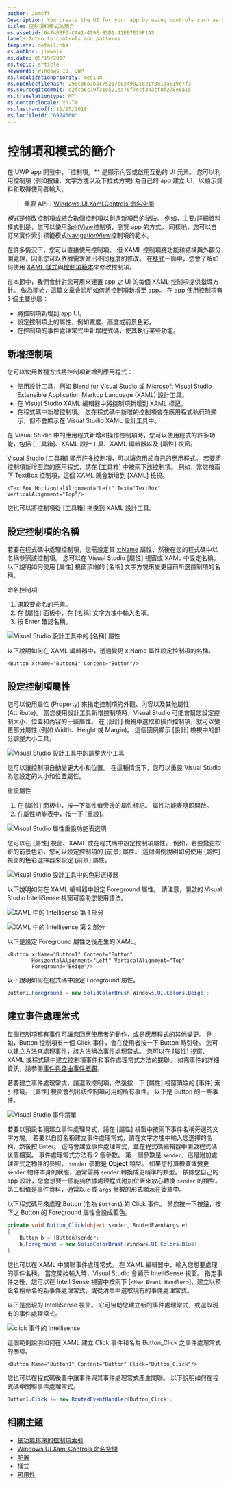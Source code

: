 ```yaml
---
author: Jwmsft
Description: You create the UI for your app by using controls such as buttons, text boxes, and combo boxes to display data and get user input. Here, we show you how to add controls to your app.
title: 控制項和模式的簡介
ms.assetid: 64740BF2-CAA1-419E-85D1-42EE7E15F1A5
label: Intro to controls and patterns
template: detail.hbs
ms.author: jimwalk
ms.date: 05/19/2017
ms.topic: article
keywords: Windows 10, UWP
ms.localizationpriority: medium
ms.openlocfilehash: 290c06a7bac75217c8249821821f081da619c7f3
ms.sourcegitcommit: e2fca6c79f31e521ba76f7ecf343cf8f278e6a15
ms.translationtype: MT
ms.contentlocale: zh-TW
ms.lasthandoff: 11/15/2018
ms.locfileid: "6974560"
---
```

# <a name="intro-to-controls-and-patterns"></a>控制項和模式的簡介

在 UWP app 開發中，「控制項」** 是顯示內容或啟用互動的 UI 元素。 您可以利用控制項 (例如按鈕、文字方塊以及下拉式方塊) 為自己的 app 建立 UI，以顯示資料和取得使用者輸入。

> **重要 API**：[Windows.UI.Xaml.Controls 命名空間](https://msdn.microsoft.com/library/windows/apps/windows.ui.xaml.controls.aspx)

*模式*是修改控制項或結合數個控制項以創造新項目的秘訣。 例如，[主要/詳細資料](master-details.md)模式則是，您可以使用[SplitView](split-view.md)控制項，瀏覽 app 的方式。 同樣地，您可以自訂來實作索引標籤模式[NavigationView](navigationview.md)控制項的範本。

在許多情況下，您可以直接使用控制項。 但 XAML 控制項將功能和結構與外觀分開處理，因此您可以依據需求做出不同程度的修改。 在[樣式](../style/index.md)一節中，您會了解如何使用 [XAML 樣式](xaml-styles.md)與[控制項範本](control-templates.md)來修改控制項。

在本節中，我們會針對您可用來建置 app 之 UI 的每個 XAML 控制項提供指導方針。 做為開始，這篇文章會說明如何將控制項新增至 app。 在 app 使用控制項有 3 個主要步驟：

- 將控制項新增到 app UI。
- 設定控制項上的屬性，例如寬度、高度或前景色彩。
- 在控制項的事件處理常式中新增程式碼，使其執行某些功能。 

## <a name="add-a-control"></a>新增控制項
您可以使用數種方式將控制項新增到應用程式：
 
- 使用設計工具，例如 Blend for Visual Studio 或 Microsoft Visual Studio Extensible Application Markup Language (XAML) 設計工具。 
- 在 Visual Studio XAML 編輯器中將控制項新增到 XAML 標記。 
- 在程式碼中新增控制項。 您在程式碼中新增的控制項會在應用程式執行時顯示，但不會顯示在 Visual Studio XAML 設計工具中。

在 Visual Studio 中的應用程式新增和操作控制項時，您可以使用程式的許多功能，包括 [工具箱]、XAML 設計工具、XAML 編輯器以及 [屬性] 視窗。 

Visual Studio [工具箱] 顯示許多控制項，可以讓您用於自己的應用程式。 若要將控制項新增至您的應用程式，請在 [工具箱] 中按兩下該控制項。 例如，當您按兩下 TextBox 控制項，這個 XAML 就會新增到 [XAML] 檢視。 

```xaml
<TextBox HorizontalAlignment="Left" Text="TextBox" VerticalAlignment="Top"/>
```

您也可以將控制項從 [工具箱] 拖曳到 XAML 設計工具。

## <a name="set-the-name-of-a-control"></a>設定控制項的名稱

若要在程式碼中處理控制項，您需設定其 [x:Name](../../xaml-platform/x-name-attribute.md) 屬性，然後在您的程式碼中以名稱參照該控制項。 您可以在 Visual Studio [屬性] 視窗或 XAML 中設定名稱。 以下說明如何使用 [屬性] 視窗頂端的 [名稱] 文字方塊來變更目前所選控制項的名稱。

命名控制項
1. 選取要命名的元素。
2. 在 [屬性] 面板中，在 [名稱] 文字方塊中輸入名稱。
3. 按 Enter 確認名稱。

![Visual Studio 設計工具中的 [名稱] 屬性](images/add-controls-control-name-designer.png)

以下說明如何在 XAML 編輯器中，透過變更 x:Name 屬性設定控制項的名稱。

```xaml
<Button x:Name="Button1" Content="Button"/>
```

## <a name="set-the-control-properties"></a>設定控制項屬性 

您可以使用屬性 (Property) 來指定控制項的外觀、內容以及其他屬性 (Attribute)。 當您使用設計工具新增控制項時，Visual Studio 可能會幫您設定控制大小、位置和內容的一些屬性。 在 [設計] 檢視中選取和操作控制項，就可以變更部分屬性 (例如 Width、Height 或 Margin)。 這個圖例顯示 [設計] 檢視中的部分調整大小工具。 

![Visual Studio 設計工具中的調整大小工具](images/add-controls-resizing-designer.png)

您可以讓控制項自動變更大小和位置。 在這種情況下，您可以重設 Visual Studio 為您設定的大小和位置屬性。

重設屬性
1. 在 [屬性] 面板中，按一下屬性值旁邊的屬性標記。 屬性功能表隨即開啟。
2. 在屬性功能表中，按一下 [重設]。

![Visual Studio 屬性重設功能表選項](images/add-controls-property-reset.png)

您可以在 [屬性] 視窗、XAML 或在程式碼中設定控制項屬性。 例如，若要變更按鈕的前景色彩，您可以設定控制項的 [前景] 屬性。 這個圖例說明如何使用 [屬性] 視窗的色彩選擇器來設定 [前景] 屬性。 

![Visual Studio 設計工具中的色彩選擇器](images/add-controls-foreground-designer.png)

以下說明如何在 XAML 編輯器中設定 Foreground 屬性。 請注意，開啟的 Visual Studio IntelliSense 視窗可協助您使用語法。 

![XAML 中的 Intellisense 第 1 部分](images/add-controls-foreground-xaml.png)

![XAML 中的 Intellisense 第 2 部分](images/add-controls-foreground-xaml-2.png)

以下是設定 Foreground 屬性之後產生的 XAML。 

```xaml
<Button x:Name="Button1" Content="Button" 
        HorizontalAlignment="Left" VerticalAlignment="Top"
        Foreground="Beige"/>
```

以下說明如何在程式碼中設定 Foreground 屬性。 

```csharp
Button1.Foreground = new SolidColorBrush(Windows.UI.Colors.Beige);
```

## <a name="create-an-event-handler"></a>建立事件處理常式 

每個控制項都有事件可讓您回應使用者的動作，或是應用程式的其他變更。 例如，Button 控制項有一個 Click 事件，會在使用者按一下 Button 時引發。 您可以建立方法來處理事件，該方法稱為事件處理常式。 您可以在 [屬性] 視窗、XAML 或程式碼中建立控制項事件和事件處理常式方法的關聯。 如需事件的詳細資訊，請參閱[事件與路由事件概觀](../../xaml-platform/events-and-routed-events-overview.md)。

若要建立事件處理常式，請選取控制項，然後按一下 [屬性] 視窗頂端的 [事件] 索引標籤。 [屬性] 視窗會列出該控制項可用的所有事件。 以下是 Button 的一些事件。

![Visual Studio 事件清單](images/add-controls-add-event-designer.png)

若要以預設名稱建立事件處理常式，請在 [屬性] 視窗中按兩下事件名稱旁邊的文字方塊。 若要以自訂名稱建立事件處理常式，請在文字方塊中輸入您選擇的名稱，然後按 Enter。 這時會建立事件處理常式，並在程式碼編輯器中開啟程式碼後置檔案。 事件處理常式方法有 2 個參數。 第一個參數是 `sender`，這是附加處理常式之物件的參照。 `sender` 參數是 **Object** 類型。 如果您打算檢查或變更 `sender` 物件本身的狀態，通常需將 `sender` 轉換成更精準的類型。 依據您自己的 app 設計，您會想要一個能夠依據處理程式附加位置來放心轉換 `sender` 的類型。 第二個值是事件資料，通常以 `e` 或 `args` 參數的形式顯示在簽章中。

以下程式碼用來處理 Button (名為 `Button1`) 的 Click 事件。 當您按一下按鈕，按下之 Button 的 Foreground 屬性會設成藍色。 

```csharp
private void Button_Click(object sender, RoutedEventArgs e)
{
    Button b = (Button)sender;
    b.Foreground = new SolidColorBrush(Windows.UI.Colors.Blue);
}
```

您也可以在 XAML 中關聯事件處理常式。 在 XAML 編輯器中，輸入您想要處理的事件名稱。 當您開始輸入時，Visual Studio 會顯示 IntelliSense 視窗。 指定事件之後，您可以在 IntelliSense 視窗中按兩下 [`<New Event Handler>`]，建立以預設名稱命名的新事件處理常式，或從清單中選取現有的事件處理常式。 

以下是出現的 IntelliSense 視窗。 它可協助您建立新的事件處理常式，或選取現有的事件處理常式。

![click 事件的 Intellisense](images/add-controls-add-event-xaml.png)

這個範例說明如何在 XAML 建立 Click 事件和名為 Button_Click 之事件處理常式的關聯。 

```xaml
<Button Name="Button1" Content="Button" Click="Button_Click"/>
```

您也可以在程式碼後置中讓事件與其事件處理常式產生關聯。 以下說明如何在程式碼中關聯事件處理常式。

```csharp
Button1.Click += new RoutedEventHandler(Button_Click);
```

## <a name="related-topics"></a>相關主題

-   [依功能排序的控制項索引](controls-by-function.md)
-   [Windows.UI.Xaml.Controls 命名空間](https://msdn.microsoft.com/library/windows/apps/windows.ui.xaml.controls.aspx)
-   [配置](../layout/index.md)
-   [樣式](../style/index.md)
-   [可用性](../usability/index.md)
